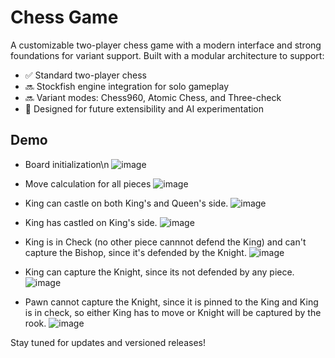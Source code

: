 # Chess Game

A customizable two-player chess game with a modern interface and strong foundations for variant support. Built with a modular architecture to support:

- ✅ Standard two-player chess
- 🔜 Stockfish engine integration for solo gameplay
- 🔜 Variant modes: Chess960, Atomic Chess, and Three-check
- 🧩 Designed for future extensibility and AI experimentation

## Demo

- Board initialization\n
![image](https://github.com/user-attachments/assets/13eaf372-8506-46bf-ba85-e126f82c3a49)

- Move calculation for all pieces 
![image](https://github.com/user-attachments/assets/1101ddea-5a24-4589-8955-3b540ecb3274)

- King can castle on both King's and Queen's side.
![image](https://github.com/user-attachments/assets/88954eae-4954-4d30-b093-2ab329be7274)

- King has castled on King's side.
![image](https://github.com/user-attachments/assets/07696fc0-37a5-4edd-8d07-bc634a8a6e8e)

- King is in Check (no other piece cannnot defend the King) and can't capture the Bishop, since it's defended by the Knight.
![image](https://github.com/user-attachments/assets/66ded965-c805-4e2e-a816-55ef61d3715c)

- King can capture the Knight, since its not defended by any piece.
![image](https://github.com/user-attachments/assets/06312705-209d-4e9c-8228-696a25a08504)

- Pawn cannot capture the Knight, since it is pinned to the King and King is in check, so either King has to move or Knight will be captured by the rook.
![image](https://github.com/user-attachments/assets/1d79289c-4d7a-41e8-bfbe-0fea8f46639d)

Stay tuned for updates and versioned releases!

